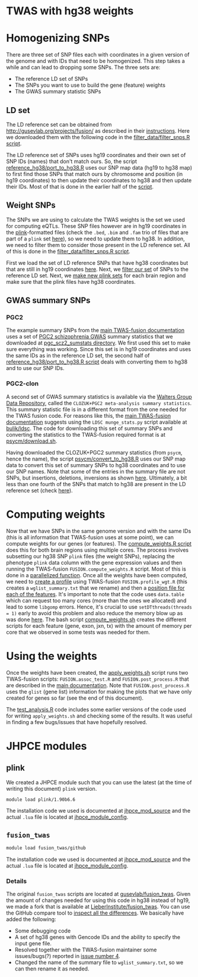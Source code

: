 TWAS with hg38 weights
======================


# Homogenizing SNPs

There are three set of SNP files each with coordinates in a given version of the genome and with IDs that need to be homogenized. This step takes a while and can lead to dropping some SNPs. The three sets are:

* The reference LD set of SNPs
* The SNPs you want to use to build the gene (feature) weights
* The GWAS summary statistic SNPs

## LD set

The LD reference set can be obtained from http://gusevlab.org/projects/fusion/ as described in their [instructions](http://gusevlab.org/projects/fusion/#computing-your-own-functional-weights). Here we downloaded them with the following code in the [filter_data/filter_snps.R script](https://github.com/LieberInstitute/brainseq_phase2/blob/master/twas/filter_data/filter_snps.R#L20-L32).

The LD reference set of SNPs uses hg19 coordinates and their own set of SNP IDs (names) that don't match ours. So, the script [reference_hg38/port_to_hg38.R](https://github.com/LieberInstitute/brainseq_phase2/blob/master/twas/reference_hg38/port_to_hg38.R) uses our SNP map data (hg19 to hg38 map) to first find those SNPs that match ours by chromosome and position (in hg19 coordinates) to then update their coordinates to hg38 and then update their IDs. Most of that is done in the earlier half of the [script](https://github.com/LieberInstitute/brainseq_phase2/blob/master/twas/reference_hg38/port_to_hg38.R#L37-L90).

## Weight SNPs

The SNPs we are using to calculate the TWAS weights is the set we used for computing eQTLs. These SNP files however are in hg19 coordinates in the [plink](https://www.cog-genomics.org/plink2/)-formatted files (check the `.bed`, `.bim` and `.fam` trio of files that are part of a `plink` set [here](https://www.cog-genomics.org/plink/1.9/formats)), so we need to update them to hg38. In addition, we need to filter them to consider those present in the LD reference set. All of this is done in the [filter_data/filter_snps.R script](https://github.com/LieberInstitute/brainseq_phase2/blob/master/twas/filter_data/filter_snps.R).

First we load the set of LD reference SNPs that have hg38 coordinates but that are still in hg19 coordinates [here](https://github.com/LieberInstitute/brainseq_phase2/blob/master/twas/filter_data/filter_snps.R#L38-L46). Next, we [filter our set](https://github.com/LieberInstitute/brainseq_phase2/blob/master/twas/filter_data/filter_snps.R#L57-L114) of SNPs to the reference LD set. Next, we [make new plink sets](https://github.com/LieberInstitute/brainseq_phase2/blob/master/twas/filter_data/filter_snps.R#L116-L174) for each brain region and make sure that the plink files have hg38 coordinates.


## GWAS summary SNPs

### PGC2

The example summary SNPs from the [main TWAS-fusion documentation](http://gusevlab.org/projects/fusion/#typical-analysis-and-output) uses a set of [PGC2 schizophrenia GWAS](https://data.broadinstitute.org/alkesgroup/FUSION/SUM/PGC2.SCZ.sumstats) summary statistics that we downloaded at [pgc_scz2_sumstats directory](https://github.com/LieberInstitute/brainseq_phase2/tree/master/twas/pgc_scz2_sumstats). We first used this set to make sure everything was working. Since this set is in hg19 coordinates and uses the same IDs as in the reference LD set, the second half of [reference_hg38/port_to_hg38.R script](https://github.com/LieberInstitute/brainseq_phase2/blob/master/twas/reference_hg38/port_to_hg38.R#L129-L169) deals with converting them to hg38 and to use our SNP IDs.

### PGC2-clon

A second set of GWAS summary statistics is available via the [Walters Group Data Repository](http://walters.psycm.cf.ac.uk/), called the `CLOZUK+PGC2 meta-analysis summary statistics`. This summary statistic file is in a different format from the one needed for the TWAS fusion code. For reasons like this, the [main TWAS-fusion documentation](http://gusevlab.org/projects/fusion/#typical-analysis-and-output) suggests using the `LDSC munge_stats.py` script available at [bulik/ldsc](https://github.com/bulik/ldsc). The code for downloading this set of summary SNPs and converting the statistics to the TWAS-fusion required format is at [psycm/download.sh](https://github.com/LieberInstitute/brainseq_phase2/blob/master/twas/psycm/download.sh). 

Having downloaded the CLOZUK+PGC2 summary statistics (from `psycm`, hence the name), the script [psycm/convert_to_hg38.R](https://github.com/LieberInstitute/brainseq_phase2/blob/master/twas/psycm/download.sh) uses our SNP map data to convert this set of summary SNPs to hg38 coordinates and to use our SNP names. Note that some of the entries in the summary file are not SNPs, but insertions, deletions, inversions as shown [here](https://github.com/LieberInstitute/brainseq_phase2/blob/master/twas/psycm/convert_to_hg38.R#L50). Ultimately, a bit less than one fourth of the SNPs that match to hg38 are present in the LD reference set (check [here](https://github.com/LieberInstitute/brainseq_phase2/blob/master/twas/psycm/convert_to_hg38.R#L120)).


# Computing weights

Now that we have SNPs in the same genome version and with the same IDs (this is all information that TWAS-fusion uses at some point), we can compute weights for our genes (or features). The [compute_weights.R script](https://github.com/LieberInstitute/brainseq_phase2/blob/master/twas/compute_weights.R) does this for both brain regions using multiple cores. The process involves subsetting our hg38 SNP `plink` files (the weight SNPs), replacing the phenotype `plink` data column with the gene expression values and then running the TWAS-fusion `FUSION.compute_weights.R` script. Most of this is done in a [parallelized function](https://github.com/LieberInstitute/brainseq_phase2/blob/master/twas/compute_weights.R#L197-L260). Once all the weights have been computed, we need to [create a profile](https://github.com/LieberInstitute/brainseq_phase2/blob/master/twas/compute_weights.R#L270-L278) using TWAS-fusion `FUSION.profile_wgt.R` (this creates a `wglist_summary.txt` that we rename) and then a [position file for each of the features](https://github.com/LieberInstitute/brainseq_phase2/blob/master/twas/compute_weights.R#L280-L315). It's important to note that the code uses `data.table` which can request too many cores (more than the ones we allocated) and lead to some `libgomp` errors. Hence, it's crucial to use `setDTthreads(threads = 1)` early to avoid this problem and also reduce the memory blow up as was done [here](https://github.com/LieberInstitute/brainseq_phase2/blob/master/twas/compute_weights.R#L13-L17). The bash script [compute_weights.sh](https://github.com/LieberInstitute/brainseq_phase2/blob/master/twas/compute_weights.sh) creates the different scripts for each feature (gene, exon, jxn, tx) with the amount of memory per core that we observed in some tests was needed for them.


# Using the weights

Once the weights have been created, the [apply_weights.sh](apply_weights.sh) script runs two TWAS-fusion scripts: `FUSION.assoc_test.R` and `FUSION.post_process.R` that are described in the [main documentation](http://gusevlab.org/projects/fusion/#typical-analysis-and-output). Note that `FUSION.post_process.R` uses the `glist` (gene list) information for making the plots that we have only created for genes so far (see the end of this document).

The [test_analysis.R](test_analysis.R) code includes some earlier versions of the code used for writing `apply_weights.sh` and checking some of the results. It was useful in finding a few bugs/issues that have hopefully resolved.



# JHPCE modules

## plink

We created a JHPCE module such that you can use the latest (at the time of writing this document) `plink` version.

```bash
module load plink/1.90b6.6
```

The installation code we used is documented at [jhpce_mod_source](https://github.com/LieberInstitute/jhpce_mod_source/tree/master/plink/1.90b6.6) and the actual `.lua` file is located at [jhpce_module_config](https://github.com/LieberInstitute/jhpce_module_config/blob/master/plink/1.90b6.6.lua).

## `fusion_twas`

```bash
module load fusion_twas/github
```

The installation code we used is documented at [jhpce_mod_source](https://github.com/LieberInstitute/jhpce_mod_source/tree/master/fusion_twas/github) and the actual `.lua` file is located at [jhpce_module_config](https://github.com/LieberInstitute/jhpce_module_config/blob/master/fusion_twas/github.lua).


### Details

The original `fusion_twas` scripts are located at [gusevlab/fusion_twas](https://github.com/gusevlab/fusion_twas). Given the amount of changes needed for using this code in hg38 instead of hg19, we made a fork that is available at [LieberInstitute/fusion_twas](https://github.com/LieberInstitute/fusion_twas). You can use the GitHub compare tool to [inspect all the differences](https://github.com/gusevlab/fusion_twas/compare/master...LieberInstitute:jhpce). We basically have added the following:

* Some debugging code
* A set of hg38 genes with Gencode IDs and the ability to specify the input gene file.
* Resolved together with the TWAS-fusion maintainer some issues/bugs(?) reported in [issue number 4](https://github.com/gusevlab/fusion_twas/issues/4).
* Changed the name of the summary file to `wglist_summary.txt`, so we can then rename it as needed.


